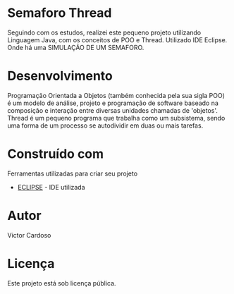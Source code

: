 # Semaforo Thread

Seguindo com os estudos, realizei este pequeno projeto utilizando Linguagem Java, com os conceitos de POO e Thread. Utilizado IDE Eclipse. Onde há uma SIMULAÇÃO DE UM SEMAFORO.


# Desenvolvimento

Programação Orientada a Objetos (também conhecida pela sua sigla POO) é um modelo de análise, projeto e programação de software baseado na composição e interação entre diversas unidades chamadas de 'objetos'.
Thread é um pequeno programa que trabalha como um subsistema, sendo uma forma de um processo se autodividir em duas ou mais tarefas.


# Construído com

Ferramentas utilizadas para criar seu projeto

* [ECLIPSE](http://www.eclipse.org/) - IDE utilizada

# Autor

Victor Cardoso


# Licença

Este projeto está sob licença pública.
